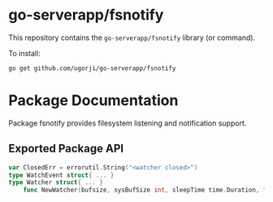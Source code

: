 # go-serverapp/fsnotify

This repository contains the `go-serverapp/fsnotify` library (or command).

To install:

```
go get github.com/ugorji/go-serverapp/fsnotify
```

# Package Documentation


Package fsnotify provides filesystem listening and notification support.

## Exported Package API

```go
var ClosedErr = errorutil.String("<watcher closed>")
type WatchEvent struct{ ... }
type Watcher struct{ ... }
    func NewWatcher(bufsize, sysBufSize int, sleepTime time.Duration, fn func([]*WatchEvent)) (w *Watcher, err error)
```
